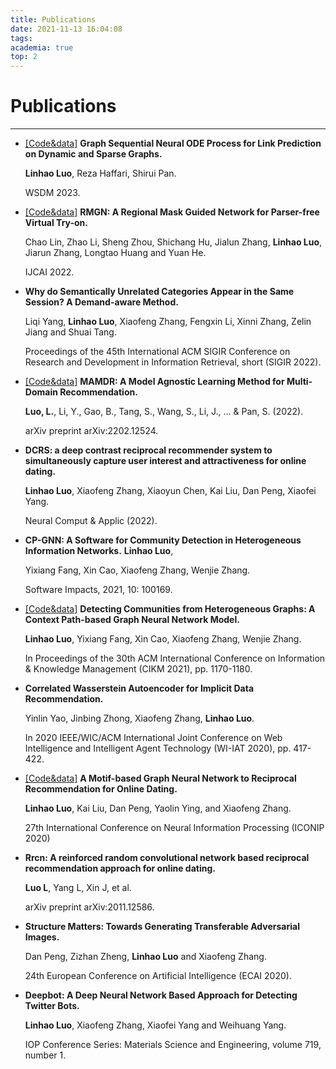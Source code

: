 ```yaml
---
title: Publications
date: 2021-11-13 16:04:08
tags:
academia: true
top: 2
---
```


# Publications
----
*  [\[Code&data\]](https://github.com/RManLuo/GSNOP) **Graph Sequential Neural ODE Process for Link Prediction on Dynamic and Sparse Graphs.** 
  
    **Linhao Luo**, Reza Haffari, Shirui Pan.
  
    WSDM 2023.

* [\[Code&data\]](https://github.com/jokerlc/RMGN-VITON) **RMGN: A Regional Mask Guided Network for Parser-free Virtual Try-on.** 
  
  Chao Lin, Zhao Li, Sheng Zhou, Shichang Hu, Jialun Zhang, **Linhao Luo**, Jiarun Zhang, Longtao Huang and Yuan He.
  
  IJCAI 2022. 
*  **Why do Semantically Unrelated Categories Appear in the Same Session? A Demand-aware Method.** 
    
    Liqi Yang, **Linhao Luo**, Xiaofeng Zhang, Fengxin Li, Xinni Zhang, Zelin Jiang and Shuai Tang.
    
    Proceedings of the 45th International ACM SIGIR Conference on Research and Development in Information Retrieval, short (SIGIR 2022).

* [\[Code&data\]](https://github.com/RManLuo/MAMDR) **MAMDR: A Model Agnostic Learning Method for Multi-Domain Recommendation.** 
  
  **Luo, L.**, Li, Y., Gao, B., Tang, S., Wang, S., Li, J., ... & Pan, S. (2022). 
  
  arXiv preprint arXiv:2202.12524.

*  **DCRS: a deep contrast reciprocal recommender system to simultaneously capture user interest and attractiveness for online dating.** 
  
    **Linhao Luo**, Xiaofeng Zhang, Xiaoyun Chen, Kai Liu, Dan Peng, Xiaofei Yang. 
    
    Neural Comput & Applic (2022).

* **CP-GNN: A Software for Community Detection in Heterogeneous Information Networks.** **Linhao Luo**, 
  
    Yixiang Fang, Xin Cao, Xiaofeng Zhang, Wenjie Zhang. 
    
    Software Impacts, 2021, 10: 100169.

* [\[Code&data\]](https://github.com/RManLuo/CP-GNN) **Detecting Communities from Heterogeneous Graphs: A Context Path-based Graph Neural Network Model.** 
  
  **Linhao Luo**, Yixiang Fang, Xin Cao, Xiaofeng Zhang, Wenjie Zhang. 
  
  In Proceedings of the 30th ACM International Conference on Information & Knowledge Management (CIKM 2021), pp. 1170-1180.

* **Correlated Wasserstein Autoencoder for Implicit Data Recommendation.** 
  
    Yinlin Yao, Jinbing Zhong, Xiaofeng Zhang, **Linhao Luo**.
    
    In 2020 IEEE/WIC/ACM International Joint Conference on Web Intelligence and Intelligent Agent Technology (WI-IAT 2020), pp. 417-422.

* [\[Code&data\]](https://github.com/RManLuo/MotifGNN) **A Motif-based Graph Neural Network to Reciprocal Recommendation for Online Dating.** 
  
  **Linhao Luo**, Kai Liu, Dan Peng, Yaolin Ying, and Xiaofeng Zhang.
  
  27th International Conference on Neural Information Processing (ICONIP 2020)

* **Rrcn: A reinforced random convolutional network based reciprocal recommendation approach for online dating.** 
  
    **Luo L**, Yang L, Xin J, et al. 
    
    arXiv preprint arXiv:2011.12586. 

*  **Structure Matters: Towards Generating Transferable Adversarial Images.** 
    
    Dan Peng, Zizhan Zheng, **Linhao Luo** and Xiaofeng Zhang.
    
    24th European Conference on Artificial Intelligence (ECAI 2020).

*  **Deepbot: A Deep Neural Network Based Approach for Detecting Twitter Bots.** 
    
    **Linhao Luo**, Xiaofeng Zhang, Xiaofei Yang and Weihuang Yang.
    
    IOP Conference Series: Materials Science and Engineering, volume 719, number 1.
